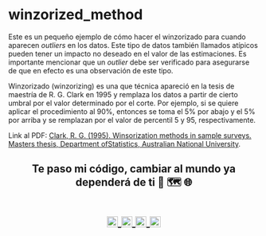 # winzorized_method

Este es un pequeño ejemplo de cómo hacer el winzorizado para cuando aparecen _outliers_ en los datos. Este tipo de datos también llamados atípicos pueden tener un impacto no deseado en el valor de las estimaciones. Es importante mencionar que un _outlier_ debe ser verificado para asegurarse de que en efecto es una observación de este tipo. 

Winzorizado (winzorizing) es una que técnica apareció en la tesis de maestría de R. G. Clark en 1995 y remplaza los datos a partir de cierto umbral por el valor determinado por el corte. Por ejemplo, si se quiere aplicar el procedimiento al 90%, entonces se toma el 5% por abajo y el 5% por arriba y se remplazan por el valor de percentil 5 y 95, respectivamente.

<p>
  Link al PDF:
  <a href="https://www.mozilla.org/es-ES/">Clark, R. G. (1995). Winsorization methods in sample surveys. Masters thesis, Department ofStatistics, Australian National University</a>.
</p>

<!-- Quote -->
<h2 align="center">Te paso mi código, cambiar al mundo ya dependerá de ti 🤯 🗺️ 🌐

  <!-- Social Network -->
<h1 align="center">
<a href="https://www.instagram.com/san_alexito/">
  <img align="center" 
       alt="Lunox's Instagram" 
       width="22px" 
       src="https://user-images.githubusercontent.com/55005374/103146167-0b04ac00-470b-11eb-84fc-db4b7299e4ef.png" />
</a>
  
<a href="https://www.linkedin.com/in/sanchez-peralta-alejandro/">
  <img align="center" 
       alt="Linkdein" 
       width="22px" 
       src="https://user-images.githubusercontent.com/55005374/103146171-312a4c00-470b-11eb-8839-992580bb8206.png" />
  </a>

 <a href="https://stackoverflow.com/users/22206002/alejandro-s%c3%a1nchez-peralta">
  <img align="center" 
       alt="Stack Overflow" 
       width="22px" 
       src="https://user-images.githubusercontent.com/55005374/103146236-e52bd700-470b-11eb-861e-e6f549b02b88.png" />
  </a>
  
<a href="mailto:sanchez.alexito@gmail.com">
  <img align="center" 
       alt="Gmail" 
       width="22px" 
       src="https://user-images.githubusercontent.com/55005374/103146250-0d1b3a80-470c-11eb-8ead-a92232d45d6e.png" />
  </a>
</h1>

